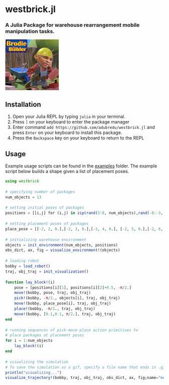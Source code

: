 # westbrick.jl
### A Julia Package for warehouse rearrangement mobile manipulation tasks.

![](media/westbrick.jpg)

## Installation
1. Open your Julia REPL by typing  `julia` in your terminal.
2. Press `]` on your keyboard to enter the package manager
3. Enter command `add https://github.com/adubredu/westbrick.jl` and press 
`Enter` on your keyboard to install this package.
4. Press the `Backspace` key on your keyboard to return to the REPL

## Usage
Example usage scripts can be found in the [examples](examples) folder. The example script below builds a shape given a list of placement poses. 

```julia
using westbrick 

# specifying number of packages
num_objects = 13 

# setting initial poses of packages
positions = [[i,j] for (i,j) in zip(rand(3:8, num_objects),rand(-8:-3, num_objects))]

# setting placement poses of packages
place_pose = [[-2, 2, 0.],[-2, 3, 0.],[-2, 4, 0.], [-2, 5, 0.],[-2, 6, 0.],[-1, 5, 0.], [0, 4, 0.],[1, 5, 0.],[2, 6, 0.],[2, 5, 0.],[2, 4, 0.],[2, 3, 0.],[2, 2, 0.]]

# initializing warehouse environment
objects = init_environment(num_objects, positions)
obs_dict, ax, fig = visualize_environment!(objects)

# loading robot
bobby = load_robot()
traj, obj_traj = init_visualization()

function lay_block!(i)
    pose = [positions[i][1], positions[i][2]+0.5, -π/2.]
    move!(bobby, pose, traj, obj_traj)
    pick!(bobby, -π/2., objects[i], traj, obj_traj)
    move!(bobby, place_pose[i], traj, obj_traj)
    place!(bobby, -π/2., traj, obj_traj)
    move!(bobby, [0.1,0.1, π/2.], traj, obj_traj)
end

# running sequences of pick-move-place action primitives to 
# place packages at placement poses
for i = 1:num_objects
    lay_block!(i) 
end

# visualizing the simulation
# To save the simulation as a gif, specify a file name that ends in .gif. To save the simulation as a video, specify a file name that ends in .mp4
println("visualizing...")
visualize_trajectory!(bobby, traj, obj_traj, obs_dict, ax, fig;name="media/build_L.gif")
```

